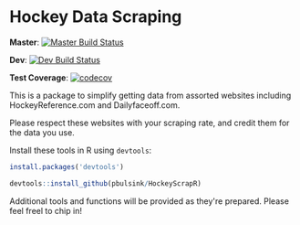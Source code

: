 # Hockey Data Scraping

**Master**: [![Master Build Status](https://travis-ci.org/pbulsink/HockeyScrapR.svg?branch=master)](https://travis-ci.org/pbulsink/HockeyScrapR)

**Dev**: [![Dev Build Status](https://travis-ci.org/pbulsink/HockeyScrapR.svg?branch=dev)](https://travis-ci.org/pbulsink/HockeyScrapR)

**Test Coverage**: [![codecov](https://codecov.io/github/pbulsink/HockeyScrapR/branch/master/graphs/badge.svg)](https://codecov.io/github/pbulsink/HockeyScrapR) 

This is a package to simplify getting data from assorted websites including HockeyReference.com and Dailyfaceoff.com. 

Please respect these websites with your scraping rate, and credit them for the data you use. 

Install these tools in R using `devtools`:

```R
install.packages('devtools')

devtools::install_github(pbulsink/HockeyScrapR)
```

Additional tools and functions will be provided as they're prepared. Please feel freel to chip in!
